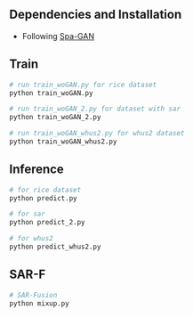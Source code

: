 ## Dependencies and Installation

- Following [Spa-GAN](https://github.com/Penn000/SpA-GAN_for_cloud_removal)

## Train

```bash
# run train_woGAN.py for rice dataset
python train_woGAN.py

# run train_woGAN_2.py for dataset with sar
python train_woGAN_2.py

# run train_woGAN_whus2.py for whus2 dataset
python train_woGAN_whus2.py
```

## Inference

```bash
# for rice dataset
python predict.py

# for sar
python predict_2.py

# for whus2
python predict_whus2.py
```

## SAR-F

```bash
# SAR-Fusion
python mixup.py
```

